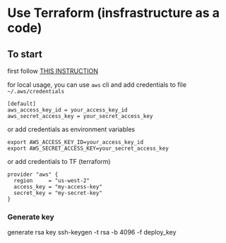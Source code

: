 # Use Terraform (insfrastructure as a code)

## To start
first follow [THIS INSTRUCTION](https://registry.terraform.io/providers/hashicorp/aws/latest/docs)

for local usage, you can use `aws` cli and add credentials to file `~/.aws/credentials`
```
[default]
aws_access_key_id = your_access_key_id
aws_secret_access_key = your_secret_access_key
```

or add credentials as environment variables
```
export AWS_ACCESS_KEY_ID=your_access_key_id
export AWS_SECRET_ACCESS_KEY=your_secret_access_key
```
or add credentials to TF (terraform)

```
provider "aws" {
  region     = "us-west-2"
  access_key = "my-access-key"
  secret_key = "my-secret-key"
}
```

### Generate key

generate rsa key
ssh-keygen -t rsa -b 4096 -f deploy_key
